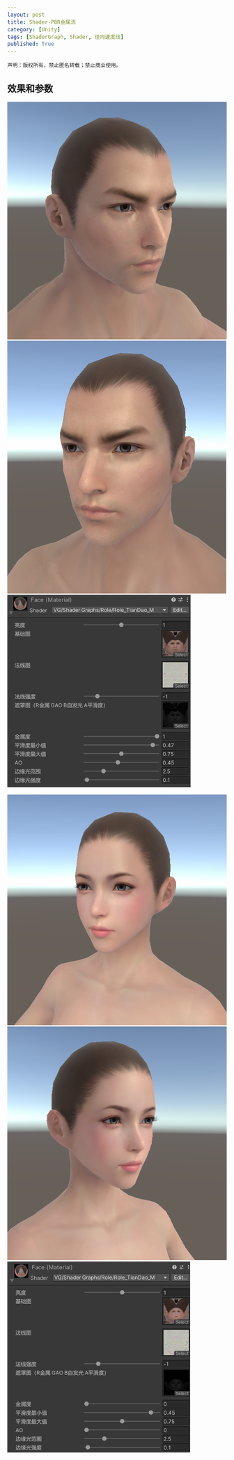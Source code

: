 ```yaml
---
layout: post
title: Shader-PBR金属流
category: [Unity]
tags: [ShaderGraph, Shader, 径向速度线]
published: True
---
```



`声明：版权所有，禁止匿名转载；禁止商业使用。`


## 效果和参数 ##
<left>
	<img src="/public/img/Shader-PBR金属流/1.bmp">
    <img src="/public/img/Shader-PBR金属流/2.bmp">
	<img src="/public/img/Shader-PBR金属流/3.bmp">
	</left>
<p></p>
<left>
	<img src="/public/img/Shader-PBR金属流/4.bmp">
    <img src="/public/img/Shader-PBR金属流/5.bmp">
	<img src="/public/img/Shader-PBR金属流/6.bmp">
	</left>


